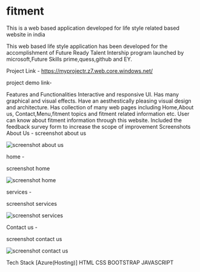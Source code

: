 # fitment
This is a web based application developed for life style related based website in india

This web based life style application has been developed for the accomplishment of Future Ready Talent Intership program launched by microsoft,Future Skills prime,quess,github and EY.

Project Link - https://myprojectr.z7.web.core.windows.net/

project demo link- 

Features and Functionalities
Interactive and responsive UI.
Has many graphical and visual effects.
Have an aesthestically pleasing visual design and architecture.
Has collection of many web pages including Home,About us, Contact,Menu,fitment topics and fitment related information etc.
User can know about fitment information through this website.
Included the feedback survey form to increase the scope of improvement
Screenshots
About Us -
screenshot about us

![screenshot about us](https://github.com/sandeep4a4/fitment/assets/113782392/6a07e08d-c13b-4c7b-b4e6-88cec5e73f50)


home -


screenshot home

![screenshot home](https://github.com/sandeep4a4/fitment/assets/113782392/15bccb83-0dca-43b9-927b-06e29975376e)



services -


screenshot services

![screenshot services](https://github.com/sandeep4a4/fitment/assets/113782392/22e38e0b-b11a-443c-ad82-2cb249640242)


Contact us -


screenshot contact us


![screenshot contact us](https://github.com/sandeep4a4/fitment/assets/113782392/2f29082a-a78c-429e-9623-e93f8dbf1429)



Tech Stack
[Azure(Hosting)]
HTML
CSS
BOOTSTRAP
JAVASCRIPT
